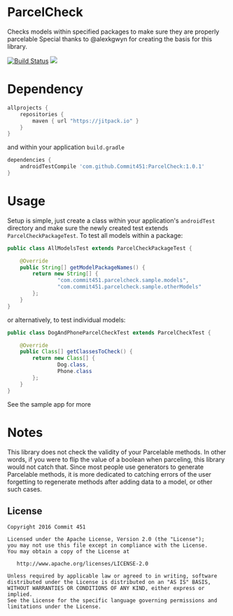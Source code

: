 # ParcelCheck
Checks models within specified packages to make sure they are properly parcelable
Special thanks to @alexkgwyn for creating the basis for this library.

[![Build Status](https://travis-ci.org/Commit451/ParcelCheck.svg?branch=master)](https://travis-ci.org/Commit451/ParcelCheck)
[![](https://jitpack.io/v/Commit451/ParcelCheck.svg)](https://jitpack.io/#Commit451/ParcelCheck)

# Dependency
```gradle
allprojects {
    repositories {
        maven { url "https://jitpack.io" }
    }
}
```
and within your application `build.gradle`

```gradle
dependencies {
    androidTestCompile 'com.github.Commit451:ParcelCheck:1.0.1'
}
```
# Usage
Setup is simple, just create a class within your application's `androidTest` directory and make sure the newly created test extends `ParcelCheckPackageTest`. To test all models within a package:
```java
public class AllModelsTest extends ParcelCheckPackageTest {

    @Override
    public String[] getModelPackageNames() {
        return new String[] {
                "com.commit451.parcelcheck.sample.models",
                "com.commit451.parcelcheck.sample.otherModels"
        };
    }
}
```
or alternatively, to test individual models:
```java
public class DogAndPhoneParcelCheckTest extends ParcelCheckTest {

    @Override
    public Class[] getClassesToCheck() {
        return new Class[] {
                Dog.class,
                Phone.class
        };
    }
}
```
See the sample app for more

# Notes
This library does not check the validity of your Parcelable methods. In other words, if you were to flip the value of a boolean when parceling, this library would not catch that. Since most people use generators to generate Parcelable methods, it is more dedicated to catching errors of the user forgetting to regenerate methods after adding data to a model, or other such cases.

License
--------

    Copyright 2016 Commit 451

    Licensed under the Apache License, Version 2.0 (the "License");
    you may not use this file except in compliance with the License.
    You may obtain a copy of the License at

       http://www.apache.org/licenses/LICENSE-2.0

    Unless required by applicable law or agreed to in writing, software
    distributed under the License is distributed on an "AS IS" BASIS,
    WITHOUT WARRANTIES OR CONDITIONS OF ANY KIND, either express or implied.
    See the License for the specific language governing permissions and
    limitations under the License.
